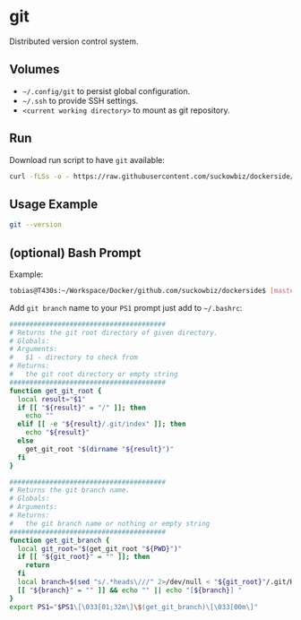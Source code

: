 # git

Distributed version control system.

## Volumes

- `~/.config/git` to persist global configuration.
- `~/.ssh` to provide SSH settings.
- `<current working directory>` to mount as git repository.

## Run

Download run script to have `git` available:

```bash
curl -fLSs -o - https://raw.githubusercontent.com/suckowbiz/dockerside/master/git/git > /var/tmp/git && sudo mv /var/tmp/git /usr/local/bin/ && sudo chmod +x /usr/local/bin/git
```

## Usage Example

```bash
git --version
```

## (optional) Bash Prompt

Example:

```bash
tobias@T430s:~/Workspace/Docker/github.com/suckowbiz/dockerside$ [master] 
```

Add `git branch` name to your `PS1` prompt just add to `~/.bashrc`:

```bash
#######################################
# Returns the git root directory of given directory.
# Globals:
# Arguments:
#   $1 - directory to check from
# Returns:
#   the git root directory or empty string
#######################################
function get_git_root {
  local result="$1" 
  if [[ "${result}" = "/" ]]; then
    echo ""
  elif [[ -e "${result}/.git/index" ]]; then
    echo "${result}"
  else
    get_git_root "$(dirname "${result}")"
  fi
}

#######################################
# Returns the git branch name.
# Globals:
# Arguments:
# Returns:
#   the git branch name or nothing or empty string
#######################################
function get_git_branch {
  local git_root="$(get_git_root "${PWD}")"
  if [[ "${git_root}" = "" ]]; then
    return
  fi
  local branch=$(sed "s/.*heads\///" 2>/dev/null < "${git_root}"/.git/HEAD)
  [[ "${branch}" = "" ]] && echo "" || echo "[${branch}] "
}
export PS1="$PS1\[\033[01;32m\]\$(get_git_branch)\[\033[00m\]"
```